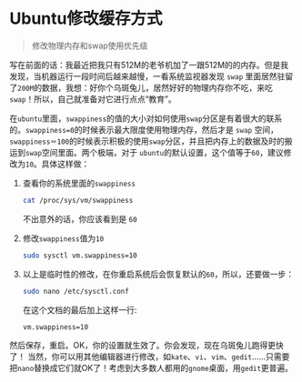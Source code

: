# Ubuntu修改缓存方式

> 修改物理内存和swap使用优先级

写在前面的话：我最近把我只有512M的老爷机加了一跟512M的的内存。但是我发现，当机器运行一段时间后越来越慢，一看系统监视器发现 `swap` 里面居然驻留了`200M`的数据，我想：好你个乌斑兔儿，居然好好的物理内存你不吃，来吃`swap`！所以，自己就准备对它进行点点“教育”。

在`ubuntu`里面，`swappiness`的值的大小对如何使用`swap`分区是有着很大的联系的。`swappiness=0`的时候表示最大限度使用物理内存，然后才是 `swap` 空间，`swappiness＝100`的时候表示积极的使用`swap`分区，并且把内存上的数据及时的搬运到`swap`空间里面。两个极端，对于 `ubuntu`的默认设置，这个值等于`60`，建议修改为`10`。具体这样做：

1. 查看你的系统里面的`swappiness`

    ```bash
    cat /proc/sys/vm/swappiness
    ```

    不出意外的话，你应该看到是 `60`

2. 修改`swappiness`值为`10`

    ```bash
    sudo sysctl vm.swappiness=10
    ```

3. 以上是临时性的修改，在你重启系统后会恢复默认的`60`，所以，还要做一步：

    ```bash
    sudo nano /etc/sysctl.conf
    ```

    在这个文档的最后加上这样一行:

    ```properties
    vm.swappiness=10
    ```

然后保存，重启。OK，你的设置就生效了。你会发现，现在乌斑兔儿跑得更快了！
当然，你可以用其他编辑器进行修改，如`kate`、`vi`、`vim`、`gedit`……只需要把`nano`替换成它们就OK了！考虑到大多数人都用的`gnome`桌面，用`gedit`更普遍。
